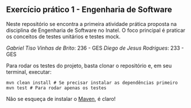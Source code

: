 ## Exercício prático 1 - Engenharia de Software

Neste repositório se encontra a primeira atividade prática proposta na disciplina de 
Engenharia de Software no Inatel. O foco principal é praticar os conceitos de testes
unitários e testes mock.

*Gabriel Tiso Vinhas de Brito*: 236 - GES
*Diego de Jesus Rodrigues*: 233 - GES

Para rodar os testes do projeto, basta clonar o repositório e, em seu terminal, executar:

```
mvn clean install # Se precisar instalar as dependências primeiro
mvn test # Para rodar apenas os testes
```

Não se esqueça de instalar o [Maven](https://maven.apache.org/install.html), é claro!